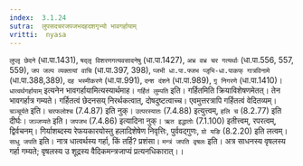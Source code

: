 ```yaml
---
index:  3.1.24
sutra:  लुपसदचरजपजभदहदशगृभ्यो भावगर्हायाम्
vritti:  nyasa
---
```


`लुप्लृ छेदने` (धा.पा.1431), `षद्लृ विशरणगत्यवसादनेषु` (धा.पा.1427), `अभ्र वभ्र चर गत्यर्थाः` (धा.पा.556, 557, 559), `जप जल्प व्यक्तायां वाचि` (धा.पा.397, 398), `प्जभी धा.पा.फ्जभ प्जृभि-धा.पाकफ् गात्रविनामे` (धा.पा.388,389), `दह भस्मीकरणे` (धा.पा.991), `दन्श दंशने` (धा.पा.989), `गृ़ निगरणे` (धा.पा.1410)। `धात्वर्थगर्हायाम्` इत्यनेन भावगर्हायामित्यस्यार्थमाह। `गर्हितं लुम्पति` इति। गर्हितमिति क्रियाविशेषणमेतत्। तेन भावगर्हात्र गम्यते। गर्हितत्वं छेदनसय् निरर्थकत्वात्, दोषदुष्टत्वाच्च। एवमुत्तरत्रापि गर्हितत्वं वेदितव्यम्। `चञ्चूर्यते` इति। `चरफलोश्च` (7.4.87) इति नुक्। `उत्परस्यातः` (7.4.88) इत्युत्त्वम्, `हलि च` (8.2.77) इति दीर्घः। `जञ्जप्यते` इति। `जपजभ` (7.4.86) इत्यादिना नुक्। `ऋत इद्धातोः` (7.1.100) इतीत्त्वम्, रपरत्वम्, द्विर्वचनम्। गिर्याशब्दस्य रेफयकारयोस्तु हलादिशेषेण निवृत्तिः, पुर्ववद्गुणः, `ग्रो यङि` (8.2.20) इति लत्वम्।
`साधु जपति` इति। नात्र धात्वर्थस्य गर्हा, किं तर्हि? प्रशंसा। `मन्त्रं जपति वृषलः` इति। अत्र साधनस्य वृषलस्य गर्हा गम्यते; वृषलस्य उ शूद्रस्य वैदिकमन्त्रजाप्यं प्रत्यनधिकारात्।।

